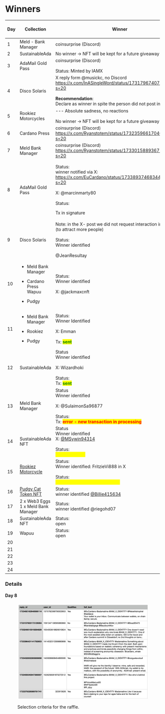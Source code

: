 # Winners



<table><thead><tr><th width="78">Day</th><th width="193">Collection</th><th>Winner</th><th data-type="checkbox">Winner identified</th><th data-type="checkbox">Sent to winner</th></tr></thead><tbody><tr><td>1</td><td>Meld - Bank Manager</td><td>coinsurprise (Discord)</td><td>true</td><td>true</td></tr><tr><td>2</td><td>SustainableAda</td><td>No winner -> NFT will be kept for a future giveaway </td><td>true</td><td>true</td></tr><tr><td>3</td><td>AdaMail Gold Pass</td><td>coinsurprise (Discord)<br><br>Status: Minted by IAMX</td><td>true</td><td>true</td></tr><tr><td>4</td><td>Disco Solaris</td><td>X reply form @musickc, no Discord<br><a href="https://x.com/InASingleWord/status/1731796740737491244?s=20">https://x.com/InASingleWord/status/1731796740737491244?s=20</a><br><br><strong>Recommendation</strong>: <br>Declare as winner in spite the person did not post in X</td><td>false</td><td>false</td></tr><tr><td>5</td><td>Rookiez Motorcycles</td><td>--- Absolute sadness, no reactions<br><br>No winner -> NFT will be kept for a future giveaway </td><td>true</td><td>true</td></tr><tr><td>6</td><td>Cardano Press</td><td>coinsurprise (Discord)<br><a href="https://x.com/Ryanstotem/status/1732359661704069485?s=20">https://x.com/Ryanstotem/status/1732359661704069485?s=20</a></td><td>true</td><td>true</td></tr><tr><td>7</td><td>Meld Bank Manager</td><td>coinsurprise (Discord)<br><a href="https://x.com/Ryanstotem/status/1733015889367240789?s=20">https://x.com/Ryanstotem/status/1733015889367240789?s=20</a></td><td>true</td><td>true</td></tr><tr><td>8</td><td>AdaMail Gold Pass</td><td><p>Status:<br>winner notified via X:<br><a href="https://x.com/EuCardano/status/1733893746834423934?s=20">https://x.com/EuCardano/status/1733893746834423934?s=20</a><br><br>X: @marcinmarty80<br><br>Status: </p><p>Tx in signature</p></td><td>true</td><td>false</td></tr><tr><td>9</td><td>Disco Solaris</td><td>Note: in the X- post we did not request interaction in Discord (to attract more people)<br><br>Status:<br>Winner identified<br><br>@JeanResultay</td><td>true</td><td>true</td></tr><tr><td>10</td><td><ul><li>Meld Bank Manager</li></ul><ul><li>Cardano Press Wapuu</li></ul><ul><li>Pudgy</li></ul></td><td>Status: <br>Winner identified<br><br>X: @jackmaxcnft</td><td>true</td><td>true</td></tr><tr><td>11</td><td><ul><li>Meld Bank Manager</li></ul><ul><li>Rookiez</li></ul><ul><li>Pudgy</li></ul></td><td>Status:<br>Winner Identified<br><br>X: Emman<br><br>Tx: <mark style="color:green;"><strong>sent</strong></mark></td><td>true</td><td>true</td></tr><tr><td>12</td><td>SustainableAda</td><td>Status<br>Winner identified<br><br>X: Wizardhoki<br><br>Status:<br>Tx: <mark style="color:green;"><strong>sent</strong></mark></td><td>true</td><td>true</td></tr><tr><td>13</td><td>Meld Bank Manager</td><td>Status<br>Winner identified<br><br>X: @SulaimonSa96877<br><br>Status:<br>Tx: <mark style="color:red;"><strong>error - new transaction in processing</strong></mark></td><td>true</td><td>false</td></tr><tr><td>14</td><td>SustainableAda NFT</td><td>Status<br>Winner identified<br>X: <a href="https://twitter.com/MSywin94314">@MSywin94314</a><br><br>Status:<br><mark style="color:yellow;"><strong>Tx processing</strong></mark></td><td>true</td><td>false</td></tr><tr><td>15</td><td><a href="https://x.com/EuCardano/status/1735540384439115866?s=20">Rookiez Motorcycle</a><br><br></td><td>Status:<br>Winner identified: FritzieVi888 in X<br><br>Status:<br><mark style="color:yellow;"><strong>Informed - so far, no response</strong></mark></td><td>false</td><td>false</td></tr><tr><td>16</td><td><a href="https://x.com/EuCardano/status/1735917826190303368?s=20">Pudgy Cat Token NFT</a></td><td>Status:<br>winner identified <a href="https://twitter.com/Billie415634">@Billie415634</a></td><td>false</td><td>false</td></tr><tr><td>17</td><td>2 x Web3 Eggs <br>1 x Meld Bank Manager</td><td>Status:<br>winner identified @riegohd07</td><td>false</td><td>false</td></tr><tr><td>18</td><td>SustainableAda NFT</td><td>Status:<br>open</td><td>false</td><td>false</td></tr><tr><td>19</td><td>Wapuu</td><td>Status:<br>open</td><td>false</td><td>false</td></tr><tr><td>20</td><td></td><td></td><td>false</td><td>false</td></tr><tr><td>21</td><td></td><td></td><td>false</td><td>false</td></tr><tr><td>22</td><td></td><td></td><td>false</td><td>false</td></tr><tr><td>23</td><td></td><td></td><td>false</td><td>false</td></tr><tr><td>24</td><td></td><td></td><td>false</td><td>false</td></tr></tbody></table>

### Details

#### Day 8

<figure><img src="../../../.gitbook/assets/Screenshot 2023-12-10 at 18.01.00.png" alt=""><figcaption><p>Selection criteria for the raffle.</p></figcaption></figure>



